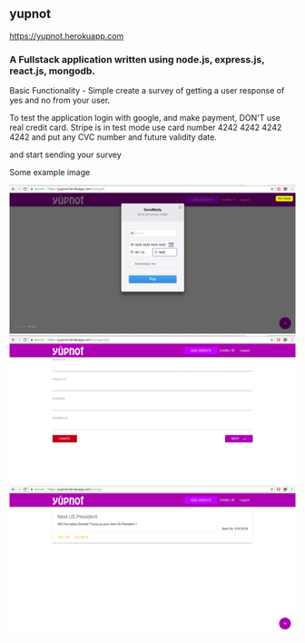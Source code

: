 ## yupnot

https://yupnot.herokuapp.com

### A Fullstack application written using node.js, express.js, react.js, mongodb.

Basic Functionality - Simple create a survey of getting a user response of yes and no
from your user.

To test the application login with google, and make payment, DON'T use real credit card.
Stripe is in test mode use card number 4242 4242 4242 4242 and put any CVC number and future
validity date.

and start sending your survey

Some example image

![Payment](./exampleImage/payment.png)
![create-survey](./exampleImage/createsurvey.png)
![after-vote](./exampleImage/afterVote.png)
